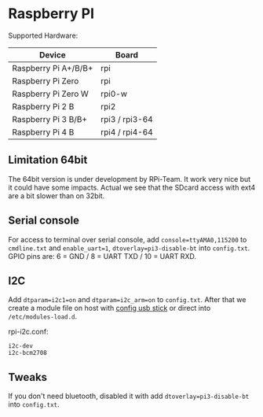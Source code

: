 # Raspberry PI

Supported Hardware:

| Device | Board | 
|--------|-----------|
| Raspberry Pi A+/B/B+| rpi |
| Raspberry Pi Zero | rpi |
| Raspberry Pi Zero W | rpi0-w |
| Raspberry Pi 2 B | rpi2 |
| Raspberry Pi 3 B/B+ | rpi3 / rpi3-64 |
| Raspberry Pi 4 B | rpi4 / rpi4-64 |

## Limitation 64bit

The 64bit version is under development by RPi-Team. It work very nice but it could have some impacts. Actual we see that the SDcard access with ext4 are a bit slower than on 32bit.

## Serial console

For access to terminal over serial console, add `console=ttyAMA0,115200` to `cmdline.txt` and `enable_uart=1`, `dtoverlay=pi3-disable-bt` into `config.txt`. GPIO pins are: 6 = GND / 8 = UART TXD / 10 = UART RXD.

## I2C

Add `dtparam=i2c1=on` and `dtparam=i2c_arm=on` to `config.txt`. After that we create a module file on host with [config usb stick][config] or direct into `/etc/modules-load.d`. 

rpi-i2c.conf:
```
i2c-dev
i2c-bcm2708
```

## Tweaks

If you don't need bluetooth, disabled it with add `dtoverlay=pi3-disable-bt` into `config.txt`.

[config]: ../configuration.md#automatic
